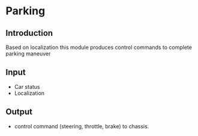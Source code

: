 # Parking

## Introduction
  Based on localization this module produces control commands to complete parking maneuver

## Input
  * Car status
  * Localization

## Output
  * control command (steering, throttle, brake) to chassis.

